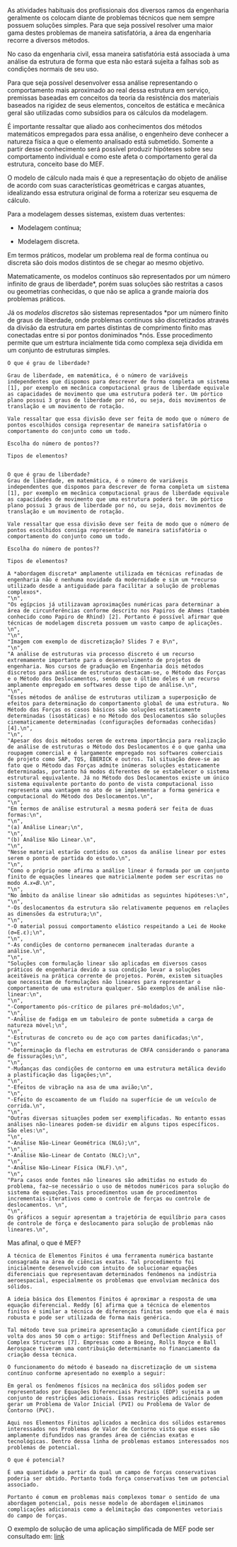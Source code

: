 As atividades habituais dos profissionais dos diversos ramos da engenharia geralmente os colocam diante de problemas técnicos que nem sempre possuem soluções simples. Para que seja possível resolver uma maior gama destes problemas de maneira satisfatória, a área da engenharia recorre a diversos métodos.

   No caso da engenharia civil, essa maneira satisfatória está associada à uma análise da estrutura de forma que esta não estará sujeita a falhas sob  as condições normais de seu uso.
    
   Para que seja possível desenvolver essa análise representando o comportamento mais aproximado ao real dessa estrutura em serviço, premissas baseadas em conceitos da teoria da resistência dos materiais baseados na rigidez de seus elementos, conceitos de estática e mecânica geral são utilizadas como subsídios para os cálculos da modelagem.
    
   É importante ressaltar que aliado aos conhecimentos dos métodos matemáticos empregados para essa análise, o engenheiro deve conhecer a natureza física a que o elemento analisado está submetido. Somente a partir desse conhecimento será possível produzir hipóteses sobre seu comportamento individual e como este afeta o comportamento geral da estrutura, conceito base do MEF.
    
   O modelo de cálculo nada mais é que a representação do objeto de análise de acordo com suas características geométricas e cargas atuantes, idealizando essa estrutura original de forma a roterizar seu esquema de cálculo.
    
   Para a modelagem desses sistemas, existem duas vertentes:
     
   - Modelagem contínua;
    
   - Modelagem discreta.
    
   Em termos práticos, modelar um problema real de forma contínua ou discreta são dois modos distintos de se chegar ao mesmo objetivo.
    
   Matematicamente, os modelos contínuos são representados por um número infinito de graus de liberdade*, porém suas soluções são  restritas a casos ou geometrias conhecidas, o que não se aplica a grande maioria dos problemas práticos.
    
   Já os *modelos discretos* são sistemas representados *por um número finito de graus de liberdade, onde problemas contínuos são discretizados através da divisão da estrutura em partes distintas de comprimento finito mas conectadas entre si por pontos doniminados *nós. Esse procedimento permite que um estrtura incialmente tida como complexa seja dividida em um conjunto de estruturas simples.
    
    O que é grau de liberdade?
    
    Grau de liberdade, em matemática, é o número de variáveis independentes que dispomos para descrever de forma completa um sistema [1], por exemplo em mecânica computacional graus de liberdade equivale as capacidades de movimento que uma estrutura poderá ter. Um pórtico plano possui 3 graus de liberdade por nó, ou seja, dois movimentos de translação e um movimento de rotação.
    
    Vale ressaltar que essa divisão deve ser feita de modo que o número de pontos escolhidos consiga representar de maneira satisfatória o comportamento do conjunto como um todo.
    
    Escolha do número de pontos??
    
    Tipos de elementos?

 
    O que é grau de liberdade?
    Grau de liberdade, em matemática, é o número de variáveis independentes que dispomos para descrever de forma completa um sistema [1], por exemplo em mecânica computacional graus de liberdade equivale as capacidades de movimento que uma estrutura poderá ter. Um pórtico plano possui 3 graus de liberdade por nó, ou seja, dois movimentos de translação e um movimento de rotação.
    
    Vale ressaltar que essa divisão deve ser feita de modo que o número de pontos escolhidos consiga representar de maneira satisfatória o comportamento do conjunto como um todo.
    
    Escolha do número de pontos??
  
    Tipos de elementos?
    
    A *abordagem discreta* amplamente utilizada em técnicas refinadas de engenharia não é nenhuma novidade da modernidade e sim um *recurso utilizado desde a antiguidade para facilitar a solução de problemas complexos*.
    "\n",
    "Os egípcios já utilizavam aproximações numéricas para determinar a área de circunferências conforme descrito nos Papiros de Ahmes (também conhecido como Papiro de Rhind) [2]. Portanto é possível afirmar que técnicas de modelagem discreta possuem um vasto campo de aplicações. \n",
    "\n",
    "Imagem com exemplo de discretização? Slides 7 e 8\n",
    "\n",
    "A análise de estruturas via processo discreto é um recurso extremamente importante para o desenvolvimento de projetos de engenharia. Nos cursos de graduação em Engenharia dois métodos discretos para análise de estruturas destacam-se, o Método das Forças e o Método dos Deslocamentos, sendo que o último deles é um recurso amplamente empregado em softwares desse tipo de análise.\n",
    "\n",
    "Esses métodos de análise de estruturas utilizam a superposição de efeitos para determinação do comportamento global de uma estrutura. No Método das Forças os casos básicos são soluções estaticamente determinadas (isostáticas) e no Método dos Deslocamentos são soluções cinematicamente determinadas (configurações deformadas conhecidas) [4].\n",
    "\n",
    "Apesar dos dois métodos serem de extrema importância para realização de análise de estruturas o Método dos Deslocamentos é o que ganha uma roupagem comercial e é largamente empregado nos softwares comerciais de projeto como SAP, TQS, EBERICK e outros. Tal situação deve-se ao fato que o Método das Forças admite inúmeras soluções estaticamente determinadas, portanto há modos diferentes de se estabelecer o sistema estrutural equivalente. Já no Método dos Deslocamentos existe um único sistema equivalente portanto do ponto de vista computacional isso representa uma vantagem no ato de se implementar a forma genérica e computacional do Método dos Deslocamentos.\n",
    "\n",
    "Em termos de análise estrutural a mesma poderá ser feita de duas formas:\n",
    "\n",
    "(a) Análise Linear;\n",
    "\n",
    "(b) Análise Não Linear.\n",
    "\n",
    "Nesse material estarão contidos os casos da análise linear por estes serem o ponto de partida do estudo.\n",
    "\n",
    "Como o próprio nome afirma a análise linear é formada por um conjunto finito de equações lineares que matricialmente podem ser escritas no modo 𝐴.𝑥=𝐵.\n",
    "\n",
    "No âmbito da análise linear são admitidas as seguintes hipóteses:\n",
    "\n",
    "-Os deslocamentos da estrutura são relativamente pequenos em relações as dimensões da estrutura;\n",
    "\n",
    "-O material possui comportamento elástico respeitando a Lei de Hooke (σ=E.ε);\n",
    "\n",
    "-As condições de contorno permanecem inalteradas durante a análise.\n",
    "\n",
    "Soluções com formulação linear são aplicadas em diversos casos práticos de engenharia devido a sua condição levar a soluções aceitáveis na prática corrente de projetos. Porém, existem situações que necessitam de formulações não lineares para representar o comportamento de uma estrutura qualquer. São exemplos de análise não-linear:\n",
    "\n",
    "-Comportamento pós-crítico de pilares pré-moldados;\n",
    "\n",
    "-Análise de fadiga em um tabuleiro de ponte submetida a carga de natureza móvel;\n",
    "\n",
    "-Estruturas de concreto ou de aço com partes danificadas;\n",
    "\n",
    "-Determinação da flecha em estruturas de CRFA considerando o panorama de fissurações;\n",
    "\n",
    "-Mudanças das condições de contorno em uma estrutura metálica devido a plastificação das ligações;\n",
    "\n",
    "-Efeitos de vibração na asa de uma avião;\n",
    "\n",
    "-Efeito do escoamento de um fluído na superfície de um veículo de corrida.\n",
    "\n",
    "Outras diversas situações podem ser exemplificadas. No entanto essas análises não-lineares podem-se dividir em alguns tipos específicos. São eles:\n",
    "\n",
    "-Análise Não-Linear Geométrica (NLG);\n",
    "\n",
    "-Análise Não-Linear de Contato (NLC);\n",
    "\n",
    "-Análise Não-Linear Física (NLF).\n",
    "\n",
    "Para casos onde fontes não lineares são admitidas no estudo do problema, faz–se necessário o uso de métodos numéricos para solução do sistema de equações.Tais procedimentos usam de procedimentos incrementais-iterativos como o controle de forças ou controle de deslocamentos. \n",
    "\n",
    Os gráficos a seguir apresentam a trajetória de equilíbrio para casos de controle de força e deslocamento para solução de problemas não lineares.\n",
    
   Mas afinal, o que é MEF?
    
    A técnica de Elementos Finitos é uma ferramenta numérica bastante consagrada na área de ciências exatas. Tal procedimento foi inicialmente desenvolvido com intuito de solucionar equações diferenciais que representavam determinados fenômenos na indústria aeroespacial, especialmente os problemas que envolviam mecânica dos sólidos.
    
    A ideia básica dos Elementos Finitos é aproximar a resposta de uma equação diferencial. Reddy [6] afirma que a técnica de elementos finitos é similar a técnica de diferenças finitas sendo que ela é mais robusta e pode ser utilizada de forma mais genérica.
   
    Tal método teve sua primeira apresentação a comunidade científica por volta dos anos 50 com o artigo: Stiffness and Deflection Analysis of Complex Structures [7]. Empresas como a Boeing, Rolls Royce e Ball Aerospace tiveram uma contribuição determinante no financiamento da criação dessa técnica.
    
    O funcionamento do método é baseado na discretização de um sistema contínuo conforme apresentado no exemplo a seguir:
    
    Em geral os fenômenos físicos na mecânica dos sólidos podem ser representados por Equações Diferenciais Parciais (EDP) sujeita a um conjunto de restrições adicionais. Essas restrições adicionais podem gerar um Problema de Valor Inicial (PVI) ou Problema de Valor de Contorno (PVC).
    
    Aqui nos Elementos Finitos aplicados a mecânica dos sólidos estaremos interessados nos Problemas de Valor de Contorno visto que esses são amplamente difundidos nas grandes área de ciências exatas e tecnológicas. Dentro dessa linha de problemas estamos interessados nos problemas de potencial.
    
    O que é potencial?
    
    É uma quantidade a partir da qual um campo de forças conservativas poderia ser obtido. Portanto toda força conservativas tem um potencial associado.
    
    Portanto é comum em problemas mais complexos tomar o sentido de uma abordagem potencial, pois nesse modelo de abordagem eliminamos complicações adicionais como a delimitação das componentes vetoriais do campo de forças.
    



O exemplo de solução de uma aplicação simplificada de MEF pode ser consultado em: [link](https://nbviewer.jupyter.org/github/wmpjrufg/INTRODUCAO_MEF/blob/gh-pages/notebook1.ipynb)
